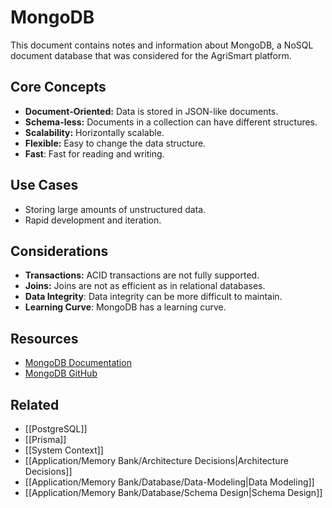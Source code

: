 # MongoDB

This document contains notes and information about MongoDB, a NoSQL document database that was considered for the AgriSmart platform.

## Core Concepts

*   **Document-Oriented:** Data is stored in JSON-like documents.
*   **Schema-less:** Documents in a collection can have different structures.
*   **Scalability:** Horizontally scalable.
*   **Flexible:** Easy to change the data structure.
* **Fast**: Fast for reading and writing.

## Use Cases

*   Storing large amounts of unstructured data.
*   Rapid development and iteration.

## Considerations

*   **Transactions:** ACID transactions are not fully supported.
*   **Joins:** Joins are not as efficient as in relational databases.
* **Data Integrity**: Data integrity can be more difficult to maintain.
* **Learning Curve**: MongoDB has a learning curve.

## Resources

*   [MongoDB Documentation](https://www.mongodb.com/docs/)
*   [MongoDB GitHub](https://github.com/mongodb/mongo)

## Related

*   [[PostgreSQL]]
*   [[Prisma]]
* [[System Context]]
* [[Application/Memory Bank/Architecture Decisions|Architecture Decisions]]
* [[Application/Memory Bank/Database/Data-Modeling|Data Modeling]]
* [[Application/Memory Bank/Database/Schema Design|Schema Design]]
